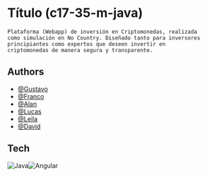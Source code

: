 # Título (c17-35-m-java)

    Plataforma (Webapp) de inversión en Criptomonedas, realizada
    como simulación en No Country. Diseñado tanto para inversores
    principiantes como expertos que deseen invertir en
    criptomonedas de manera segura y transparente.
## Authors

- [@Gustavo](https://github.com/gastonec16)
- [@Franco](https://github.com/FrancoNordinelli)
- [@Alan](https://github.com/Alankke)
- [@Lucas](https://github.com/https://github.com/VillalbaLucas)
- [@Leila](https://github.com/Leila-ibz)
- [@David](https://github.com/Davidirs)

## Tech

![Java](https://img.shields.io/badge/Java-black?style=flat&logo=openjdk&logoColor=black&labelColor=orange)![Angular](https://img.shields.io/badge/Angular-black?style=flat&logo=angular&logoColor=black&labelColor=orange)